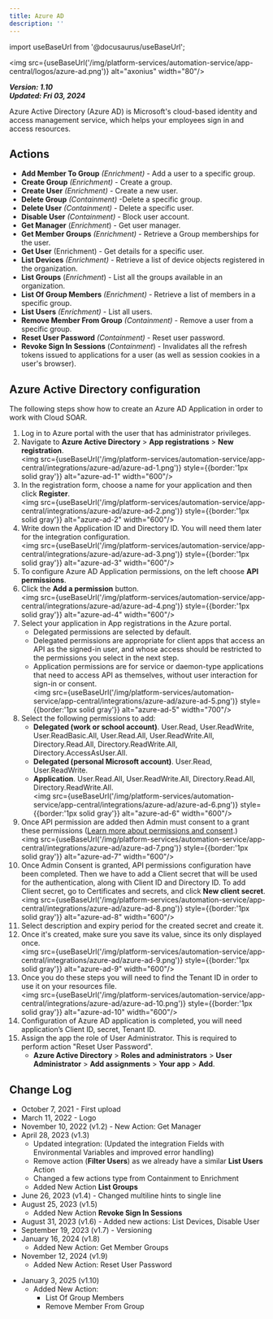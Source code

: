 ```yaml
---
title: Azure AD
description: ''
---
```

import useBaseUrl from '@docusaurus/useBaseUrl';

<img src={useBaseUrl('/img/platform-services/automation-service/app-central/logos/azure-ad.png')} alt="axonius" width="80"/>

***Version: 1.10  
Updated: Fri 03, 2024***

Azure Active Directory (Azure AD) is Microsoft's cloud-based identity and access management service, which helps your employees sign in and access resources.

## Actions

* **Add Member To Group** *(Enrichment)* - Add a user to a specific group.
* **Create Group** *(Enrichment)* - Create a group.
* **Create User** *(Enrichment)* - Create a new user.
* **Delete Group** *(Containment)* -Delete a specific group.
* **Delete User** *(Containment)* - Delete a specific user.
* **Disable User** *(Containment)* - Block user account.
* **Get Manager** (*Enrichment*) - Get user manager.
* **Get Member Groups** *(Enrichment)* - Retrieve a Group memberships for the user.
* **Get User** (Enrichment) - Get details for a specific user.
* **List Devices** *(Enrichment)* - Retrieve a list of device objects registered in the organization.
* **List Groups** (*Enrichment*) - List all the groups available in an organization.
* **List Of Group Members** *(Enrichment)* - Retrieve a list of members in a specific group.
* **List Users** *(Enrichment)* - List all users.
* **Remove Member From Group** *(Containment)* - Remove a user from a specific group.
* **Reset User Password** *(Containment)* - Reset user password.
* **Revoke Sign In Sessions** (*Containment*) - Invalidates all the refresh tokens issued to applications for a user (as well as session cookies in a user's browser).

## Azure Active Directory configuration

The following steps show how to create an Azure AD Application in order to work with Cloud SOAR.

1. Log in to Azure portal with the user that has administrator privileges.
1. Navigate to **Azure Active Directory** > **App registrations** > **New registration**.<br/><img src={useBaseUrl('/img/platform-services/automation-service/app-central/integrations/azure-ad/azure-ad-1.png')} style={{border:'1px solid gray'}} alt="azure-ad-1" width="600"/>
1. In the registration form, choose a name for your application and then click **Register**.<br/><img src={useBaseUrl('/img/platform-services/automation-service/app-central/integrations/azure-ad/azure-ad-2.png')} style={{border:'1px solid gray'}} alt="azure-ad-2" width="600"/>
1. Write down the Application ID and Directory ID. You will need them later for the integration configuration.<br/><img src={useBaseUrl('/img/platform-services/automation-service/app-central/integrations/azure-ad/azure-ad-3.png')} style={{border:'1px solid gray'}} alt="azure-ad-3" width="600"/>
1. To configure Azure AD Application permissions, on the left choose **API permissions**. 
6. Click the **Add a permission** button.<br/><img src={useBaseUrl('/img/platform-services/automation-service/app-central/integrations/azure-ad/azure-ad-4.png')} style={{border:'1px solid gray'}} alt="azure-ad-4" width="600"/>
7. Select your application in App registrations in the Azure portal. 
   * Delegated permissions are selected by default. 
   * Delegated permissions are appropriate for client apps that access an API as the signed-in user, and whose access should be restricted to the permissions you select in the next step. 
   * Application permissions are for service or daemon-type applications that need to access API as themselves, without user interaction for sign-in or consent.<br/><img src={useBaseUrl('/img/platform-services/automation-service/app-central/integrations/azure-ad/azure-ad-5.png')} style={{border:'1px solid gray'}} alt="azure-ad-5" width="700"/>
1. Select the following permissions to add:
   * **Delegated (work or school account)**. User.Read, User.ReadWrite, User.ReadBasic.All, User.Read.All, User.ReadWrite.All, Directory.Read.All, Directory.ReadWrite.All, Directory.AccessAsUser.All.
   * **Delegated (personal Microsoft account)**. User.Read, User.ReadWrite.
   * **Application**. User.Read.All, User.ReadWrite.All, Directory.Read.All, Directory.ReadWrite.All. <br/><img src={useBaseUrl('/img/platform-services/automation-service/app-central/integrations/azure-ad/azure-ad-6.png')} style={{border:'1px solid gray'}} alt="azure-ad-6" width="600"/>
1. Once API permission are added then Admin must consent to a grant these permissions ([Learn more about permissions and consent](https://docs.microsoft.com/azure/active-directory/develop/v2-permissions-and-consent?WT.mc_id=Portal-Microsoft_AAD_RegisteredApps).) <br/><img src={useBaseUrl('/img/platform-services/automation-service/app-central/integrations/azure-ad/azure-ad-7.png')} style={{border:'1px solid gray'}} alt="azure-ad-7" width="600"/>
1. Once Admin Consent is granted, API permissions configuration have been completed. Then we have to add a Client secret that will be used for the authentication, along with Client ID and Directory ID. To add Client secret, go to Certificates and secrets, and click **New client secret**.<br/><img src={useBaseUrl('/img/platform-services/automation-service/app-central/integrations/azure-ad/azure-ad-8.png')} style={{border:'1px solid gray'}} alt="azure-ad-8" width="600"/>
1. Select description and expiry period for the created secret and create it. 
1. Once it's created, make sure you save its value, since its only displayed once.<br/><img src={useBaseUrl('/img/platform-services/automation-service/app-central/integrations/azure-ad/azure-ad-9.png')} style={{border:'1px solid gray'}} alt="azure-ad-9" width="600"/>
1. Once you do these steps you will need to find the Tenant ID in order to use it on your resources file.<br/><img src={useBaseUrl('/img/platform-services/automation-service/app-central/integrations/azure-ad/azure-ad-10.png')} style={{border:'1px solid gray'}} alt="azure-ad-10" width="600"/>
1. Configuration of Azure AD application is completed, you will need application’s Client ID, secret, Tenant ID. 
1. Assign the app the role of User Administrator. This is required to perform action "Reset User Password".
    * **Azure Active Directory** > **Roles and administrators** > **User Administrator** > **Add assignments** > **Your app** > **Add**.


## Change Log

* October 7, 2021 - First upload
* March 11, 2022 - Logo
* November 10, 2022 (v1.2) - New Action: Get Manager
* April 28, 2023 (v1.3)
	+ Updated integration: (Updated the integration Fields with Environmental Variables and improved error handling)
	+ Remove action (**Filter Users**) as we already have a similar **List Users** Action
	+ Changed a few actions type from Containment to Enrichment
	+ Added New Action **List Groups**
* June 26, 2023 (v1.4) - Changed multiline hints to single line
* August 25, 2023 (v1.5)
	+ Added New Action **Revoke Sign In Sessions**
* August 31, 2023 (v1.6) - Added new actions: List Devices, Disable User
* September 19, 2023 (v1.7) - Versioning
* January 16, 2024 (v1.8)
	+ Added New Action: Get Member Groups
* November 12, 2024 (v1.9)
    + Added New Action: Reset User Password
+ January 3, 2025 (v1.10)
    + Added New Action:
      + List Of Group Members
      + Remove Member From Group